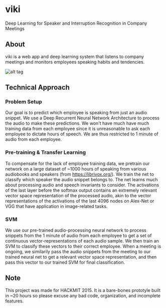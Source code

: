 # viki
Deep Learning for Speaker and Interruption Recognition in Company Meetings

## About
viki is a web app and deep learning system that listens to company meetings and monitors employees speaking habits and tendencies.

![alt tag](https://raw.githubusercontent.com/nicholaslocascio/viki/master/viki_demo.png)

## Technical Approach
### Problem Setup
Our goal is to predict which employee is speaking from just an audio snippet. We use a Deep Recurrent Neural Network Architecture to process the audio to make these predictions. We won't have much have much training data from each employee since it is unreasonable to ask each employee to dictate hours of speech. We are thus restricted to 1 minute of audio from each employee.

### Pre-training & Transfer Learning
To compensate for the lack of employee training data, we pretrain our network on a large dataset of ~1000 hours of speaking from various audiobooks and speakers (from https://librivox.org/). We train the net to classify which speaker the audio snippet belongs to. The net learns much about processing audio and speech invariants to consider. The activations of the last layer before the softmax output contains an extremely relevant vector space representation of the processed audio, akin to the vector representations of the activations of the last 4096 nodes on Alex-Net or VGG that have application in image-related tasks.

### SVM
We use our pre-trained audio-processing neural network to process snippets from the 1 minute of audio from each employee to get a set of continuous vector-representations of each audio sample. We then train an SVM to classify these vectors to their correct employee. When a meeting is ongoing, we similarily pass the audio snippets from the meeting to our trained neural net to get a relevant vector space representation, and then pass this vector to our trained SVM for final classification.

## Note
This project was made for HACKMIT 2015.
It is a bare-bones prototyle built in ~20 hours so please excuse any bad code, organization, and incomplete features.
